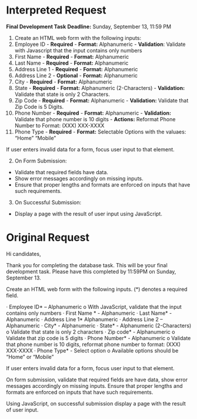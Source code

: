 # Interpreted Request
**Final Development Task**
**Deadline:** Sunday, September 13, 11:59 PM

1. Create an HTML web form with the following inputs:
  1. Employee ID
    - **Required**
    - **Format:** Alphanumeric
    - **Validation**: Validate with Javascript that the input contains only
                       numbers
  2. First Name
    - **Required**
    - **Format:** Alphanumeric
  3. Last Name
    - **Required**
    - **Format:** Alphanumeric
  4. Address Line 1
    - **Required**
    - **Format:** Alphanumeric
  5. Address Line 2
    - **Optional**
    - **Format:** Alphanumeric
  6. City
    - **Required**
    - **Format:** Alphanumeric
  7. State
    - **Required**
    - **Format:** Alphanumeric (2-Characters)
    - **Validation:** Validate that state is only 2 Characters.
  8. Zip Code
    - **Required**
    - **Format:** Alphanumeric
    - **Validation:** Validate that Zip Code is 5 Digits.
  9. Phone Number
    - **Required**
    - **Format:** Alphanumeric
    - **Validation:** Validate that phone number is 10 digits
    - **Actions:** Reformat Phone Number to Format: (XXX) XXX-XXXX
  10. Phone Type
    - **Required**
    - **Format:** Selectable Options with the valuaes: “Home” “Mobile”

If user enters invalid data for a form, focus user input to that element.

2. On Form Submission:
  - Validate that required fields have data.
  - Show error messages accordingly on missing inputs.
  - Ensure that proper lengths and formats are enforced on inputs that have
    such requirements.

3. On Successful Submission:
  - Display a page with the result of user input using JavaScript.

# Original    Request
Hi candidates,

Thank you for completing the database task.  This will be your final
development task.  Please have this completed by 11:59PM on Sunday, 
September 13.

Create an HTML web form with the following inputs. 
(\*) denotes a required field.

  · Employee ID\* – Alphanumeric
      o With JavaScript, validate that the input contains only numbers
  · First Name \* - Alphanumeric
  · Last Name\* - Alphanumeric
  · Address Line 1\* Alphanumeric
  · Address Line 2 – Alphanumeric
  · City\* - Alphanumeric
  · State\* - Alphanumeric (2-Characters)
      o Validate that state is only 2 characters
  · Zip code\* - Alphanumeric
      o Validate that zip code is 5 digits
  · Phone Number\* - Alphanumeric
      o Validate that phone number is 10 digits, reformat phone number to format:
        (XXX) XXX-XXXX
  · Phone Type\* - Select option
      o Available options should be “Home” or “Mobile”

If user enters invalid data for a form, focus user input to that element.

On form submission, validate that required fields are have data, show error
messages accordingly on missing inputs. Ensure that proper lengths and formats
are enforced on inputs that have such requirements.

 

Using JavaScript, on successful submission display a page with the result of
user input.
